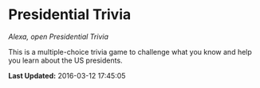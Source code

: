 # Presidential Trivia
*Alexa, open Presidential Trivia*

This is a multiple-choice trivia game to challenge what you know and help you learn about the US presidents.

**Last Updated:** 2016-03-12 17:45:05